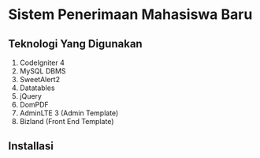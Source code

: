 # Sistem Penerimaan Mahasiswa Baru

## Teknologi Yang Digunakan

1. CodeIgniter 4
2. MySQL DBMS
3. SweetAlert2
4. Datatables
5. jQuery
6. DomPDF
7. AdminLTE 3 (Admin Template)
8. Bizland (Front End Template)

## Installasi
